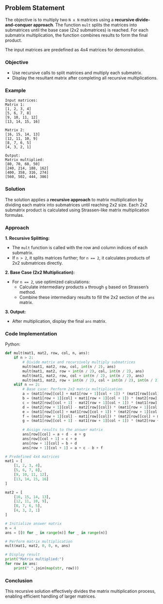 ## Problem Statement
The objective is to multiply two `N x N` matrices using a **recursive divide-and-conquer approach**. The function `mult` splits the matrices into submatrices until the base case (2x2 submatrices) is reached. For each submatrix multiplication, the function combines results to form the final product.

The input matrices are predefined as 4x4 matrices for demonstration.

### Objective
- Use recursive calls to split matrices and multiply each submatrix.
- Display the resultant matrix after completing all recursive multiplications.

### Example
```plaintext
Input matrices:
Matrix 1:
[1, 2, 3, 4]
[5, 6, 7, 8]
[9, 10, 11, 12]
[13, 14, 15, 16]

Matrix 2:
[16, 15, 14, 13]
[12, 11, 10, 9]
[8, 7, 6, 5]
[4, 3, 2, 1]

Output:
Matrix multiplied:
[80, 70, 60, 50]
[240, 214, 188, 162]
[400, 358, 316, 274]
[560, 502, 444, 386]
```

### Solution
The solution applies a **recursive approach** to matrix multiplication by dividing each matrix into submatrices until reaching 2x2 size. Each 2x2 submatrix product is calculated using Strassen-like matrix multiplication formulas.

### Approach

**1. Recursive Splitting:**
   - The `mult` function is called with the row and column indices of each submatrix.
   - If `n > 2`, it splits matrices further; for `n == 2`, it calculates products of 2x2 submatrices directly.

**2. Base Case (2x2 Multiplication):**
   - For `n == 2`, use optimized calculations:
     - Calculate intermediary products `a` through `g` based on Strassen’s method.
     - Combine these intermediary results to fill the 2x2 section of the `ans` matrix.

**3. Output:**
   - After multiplication, display the final `ans` matrix.

### Code Implementation

Python:
```python
def mult(mat1, mat2, row, col, n, ans):
    if n > 2:
        # Divide matrix and recursively multiply submatrices
        mult(mat1, mat2, row, col, int(n / 2), ans)
        mult(mat1, mat2, row + int(n / 2), col, int(n / 2), ans)
        mult(mat1, mat2, row, col + int(n / 2), int(n / 2), ans)
        mult(mat1, mat2, row + int(n / 2), col + int(n / 2), int(n / 2), ans)
    elif n == 2:
        # Base case: Perform 2x2 matrix multiplication
        a = (mat1[row][col] + mat1[row + 1][col + 1]) * (mat2[row][col] + mat2[row + 1][col + 1])
        b = (mat1[row + 1][col] + mat1[row + 1][col + 1]) * (mat2[row][col])
        c = (mat2[row][col + 1] - mat2[row + 1][col + 1]) * (mat1[row][col])
        d = (mat2[row + 1][col] - mat2[row][col]) * (mat1[row + 1][col + 1])
        e = (mat1[row][col] + mat1[row][col + 1]) * (mat2[row + 1][col + 1])
        f = (mat1[row + 1][col] - mat1[row][col]) * (mat2[row][col] + mat2[row][col + 1])
        g = (mat1[row][col + 1] - mat1[row + 1][col + 1]) * (mat2[row + 1][col] + mat2[row + 1][col + 1])
        
        # Assign results to the answer matrix
        ans[row][col] = a + d - e + g
        ans[row][col + 1] = c + e
        ans[row + 1][col] = b + d
        ans[row + 1][col + 1] = a + c - b + f

# Predefined 4x4 matrices
mat1 = [
    [1, 2, 3, 4],
    [5, 6, 7, 8],
    [9, 10, 11, 12],
    [13, 14, 15, 16]
]

mat2 = [
    [16, 15, 14, 13],
    [12, 11, 10, 9],
    [8, 7, 6, 5],
    [4, 3, 2, 1]
]

# Initialize answer matrix
n = 4
ans = [[0 for _ in range(n)] for _ in range(n)]

# Perform matrix multiplication
mult(mat1, mat2, 0, 0, n, ans)

# Display result
print("Matrix multiplied:")
for row in ans:
    print(" ".join(map(str, row)))
```

### Conclusion
This recursive solution effectively divides the matrix multiplication process, enabling efficient handling of larger matrices.